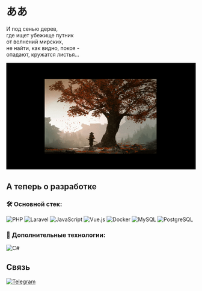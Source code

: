 # ああ

И под сенью дерев,  
где ищет убежище путник  
от волнений мирских,  
не найти, как видно, покоя -  
опадают, кружатся листья...  

![Описание картинки](самурай.gif)

## А теперь о разработке

### 🛠 Основной стек:
![PHP](https://img.shields.io/badge/PHP-777BB4?style=for-the-badge&logo=php&logoColor=white)
![Laravel](https://img.shields.io/badge/Laravel-FF2D20?style=for-the-badge&logo=laravel&logoColor=white)
![JavaScript](https://img.shields.io/badge/JavaScript-F7DF1E?style=for-the-badge&logo=javascript&logoColor=black)
![Vue.js](https://img.shields.io/badge/Vue.js-4FC08D?style=for-the-badge&logo=vue.js&logoColor=white)
![Docker](https://img.shields.io/badge/Docker-2496ED?style=for-the-badge&logo=docker&logoColor=white)
![MySQL](https://img.shields.io/badge/MySQL-4479A1?style=for-the-badge&logo=mysql&logoColor=white)
![PostgreSQL](https://img.shields.io/badge/PostgreSQL-336791?style=for-the-badge&logo=postgresql&logoColor=white)

### 🔹 Дополнительные технологии:
![C#](https://img.shields.io/badge/C%23-239120?style=for-the-badge&logo=c-sharp&logoColor=white)


## Связь
[![Telegram](https://img.shields.io/badge/Telegram-2CA5E0?style=for-the-badge&logo=telegram&logoColor=white)](https://t.me/ak1naba)  
